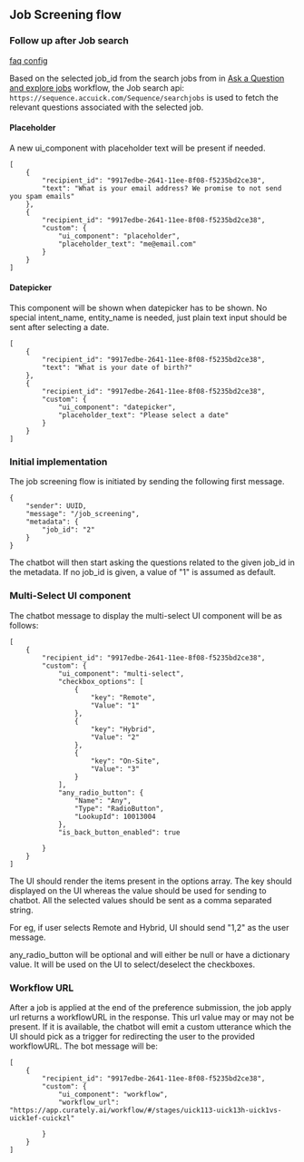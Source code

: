 ## Job Screening flow

### Follow up after Job search
[faq config](/app/rasa/chatbot_data/faq/faq.yml)

Based on the selected job_id from the search jobs from in [Ask a Question and explore jobs](/docs/greet.md) workflow, the Job search api: `https://sequence.accuick.com/Sequence/searchjobs` is used to fetch the relevant questions associated with the selected job.

#### Placeholder
A new ui_component with placeholder text will be present if needed.

```
[
    {
        "recipient_id": "9917edbe-2641-11ee-8f08-f5235bd2ce38",
        "text": "What is your email address? We promise to not send you spam emails"
    },
    {
        "recipient_id": "9917edbe-2641-11ee-8f08-f5235bd2ce38",
        "custom": {
            "ui_component": "placeholder",
            "placeholder_text": "me@email.com"
        }
    }
]
```

#### Datepicker
This component will be shown when datepicker has to be shown. No special intent_name, entity_name is needed, just plain text input should be sent after selecting a date.

```
[
    {
        "recipient_id": "9917edbe-2641-11ee-8f08-f5235bd2ce38",
        "text": "What is your date of birth?"
    },
    {
        "recipient_id": "9917edbe-2641-11ee-8f08-f5235bd2ce38",
        "custom": {
            "ui_component": "datepicker",
            "placeholder_text": "Please select a date"
        }
    }
]
```



### Initial implementation
The job screening flow is initiated by sending the following first message.

```
{
    "sender": UUID,
    "message": "/job_screening",
    "metadata": {
        "job_id": "2"
    }
}
```

The chatbot will then start asking the questions related to the given job_id in the metadata. If no job_id is given, a value of "1" is assumed as default.

### Multi-Select UI component
The chatbot message to display the multi-select UI component will be as follows:
```
[
    {
        "recipient_id": "9917edbe-2641-11ee-8f08-f5235bd2ce38",
        "custom": {
            "ui_component": "multi-select",
            "checkbox_options": [
                {
                    "key": "Remote",
                    "Value": "1"
                },
                {
                    "key": "Hybrid",
                    "Value": "2"
                },
                {
                    "key": "On-Site",
                    "Value": "3"
                }
            ],
            "any_radio_button": {
                "Name": "Any",
                "Type": "RadioButton",
                "LookupId": 10013004
            },
            "is_back_button_enabled": true

        }
    }
]
```

The UI should render the items present in the options array. The key should displayed on the UI whereas the value should be used for sending to chatbot. All the selected values should be sent as a comma separated string.

For eg, if user selects Remote and Hybrid, UI should send "1,2" as the user message.

any_radio_button will be optional and will either be null or have a dictionary value. It will be used on the UI to select/deselect the checkboxes.

### Workflow URL
After a job is applied at the end of the preference submission, the job apply url returns a workflowURL in the response. This url value may or may not be present. If it is available, the chatbot will emit a custom utterance which the UI should pick as a trigger for redirecting the user to the provided workflowURL. The bot message will be:

```
[
    {
        "recipient_id": "9917edbe-2641-11ee-8f08-f5235bd2ce38",
        "custom": {
            "ui_component": "workflow",
            "workflow_url": "https://app.curately.ai/workflow/#/stages/uick113-uick13h-uick1vs-uick1ef-cuickzl"

        }
    }
]
```
